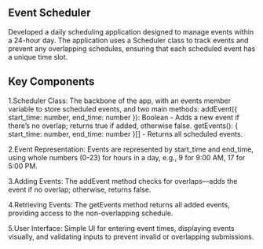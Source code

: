 ## Event Scheduler

Developed a daily scheduling application designed to manage events within a 24-hour day. The application uses a Scheduler class to track events and prevent any overlapping schedules, ensuring that each scheduled event has a unique time slot.

## Key Components

1.Scheduler Class: The backbone of the app, with an events member variable to store scheduled events, and two main methods:
addEvent({ start_time: number, end_time: number }): Boolean - Adds a new event if there’s no overlap; returns true if added, otherwise false.
getEvents(): { start_time: number, end_time: number }[] - Returns all scheduled events.

2.Event Representation: Events are represented by start_time and end_time, using whole numbers (0-23) for hours in a day, e.g., 9 for 9:00 AM, 17 for 5:00 PM.

3.Adding Events: The addEvent method checks for overlaps—adds the event if no overlap; otherwise, returns false.

4.Retrieving Events: The getEvents method returns all added events, providing access to the non-overlapping schedule.

5.User Interface: Simple UI for entering event times, displaying events visually, and validating inputs to prevent invalid or overlapping submissions.
